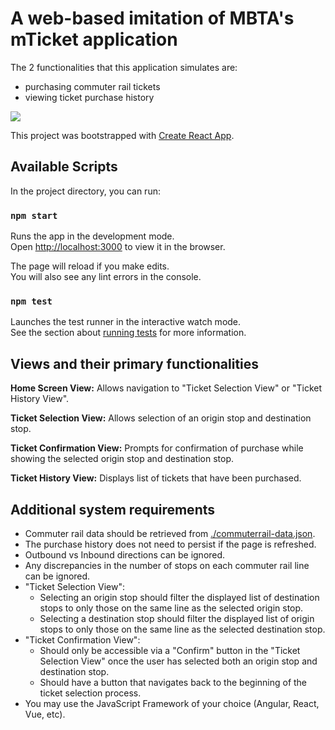 # A web-based imitation of MBTA's mTicket application

The 2 functionalities that this application simulates are:
- purchasing commuter rail tickets
- viewing ticket purchase history

![](./ui-diagram.png?raw=true)

This project was bootstrapped with [Create React App](https://github.com/facebook/create-react-app).


## Available Scripts

In the project directory, you can run:

### `npm start`

Runs the app in the development mode.<br>
Open [http://localhost:3000](http://localhost:3000) to view it in the browser.

The page will reload if you make edits.<br>
You will also see any lint errors in the console.

### `npm test`

Launches the test runner in the interactive watch mode.<br>
See the section about [running tests](https://facebook.github.io/create-react-app/docs/running-tests) for more information.


## Views and their primary functionalities

**Home Screen View:**
Allows navigation to "Ticket Selection View" or "Ticket History View".

**Ticket Selection View:**
Allows selection of an origin stop and destination stop.

**Ticket Confirmation View:**
Prompts for confirmation of purchase while showing the selected origin stop and destination stop.

**Ticket History View:**
Displays list of tickets that have been purchased.


## Additional system requirements

- Commuter rail data should be retrieved from [./commuterrail-data.json](./commuterrail-data.json).
- The purchase history does not need to persist if the page is refreshed.
- Outbound vs Inbound directions can be ignored.
- Any discrepancies in the number of stops on each commuter rail line can be ignored.
- "Ticket Selection View":
	- Selecting an origin stop should filter the displayed list of destination stops to only those on the same line as the selected origin stop.
	- Selecting a destination stop should filter the displayed list of origin stops to only those on the same line as the selected destination stop.
- "Ticket Confirmation View":
	- Should only be accessible via a "Confirm" button in the "Ticket Selection View" once the user has selected both an origin stop and destination stop.
	- Should have a button that navigates back to the beginning of the ticket selection process.
- You may use the JavaScript Framework of your choice (Angular, React, Vue, etc).


